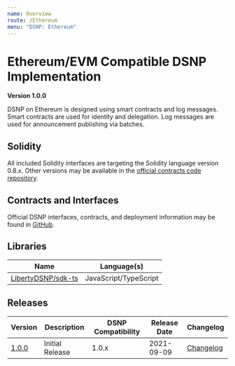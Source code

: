 ```yaml
---
name: Overview
route: /Ethereum
menu: "DSNP: Ethereum"
---
```


# Ethereum/EVM Compatible DSNP Implementation
__Version 1.0.0__

DSNP on Ethereum is designed using smart contracts and log messages.
Smart contracts are used for identity and delegation.
Log messages are used for announcement publishing via batches.

## Solidity

All included Solidity interfaces are targeting the Solidity language version 0.8.x.
Other versions may be available in the [official contracts code repository](https://github.com/LibertyDSNP/contracts).

## Contracts and Interfaces

Official DSNP interfaces, contracts, and deployment information may be found in [GitHub](https://github.com/LibertyDSNP/contracts).

## Libraries

| Name | Language(s) |
| --- | --- |
| [LibertyDSNP/sdk-ts](https://github.com/LibertyDSNP/sdk-ts) | JavaScript/TypeScript |

## Releases

| Version | Description | DSNP Compatibility | Release Date | Changelog |
| --- | --- | --- | --- | --- |
| [1.0.0](https://github.com/LibertyDSNP/spec/tree/EVM-v1.0.0) | Initial Release | 1.0.x | 2021-09-09 | [Changelog](https://github.com/LibertyDSNP/spec/releases/tag/EVM-v1.0.0) |
